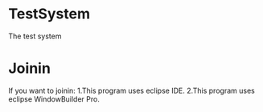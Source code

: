 # TestSystem
The test system
# Joinin
If you want to joinin:
1.This program uses eclipse IDE.
2.This program uses eclipse WindowBuilder Pro.
